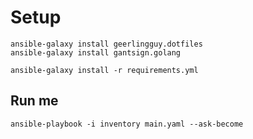 
# Setup
```
ansible-galaxy install geerlingguy.dotfiles
ansible-galaxy install gantsign.golang
```

`ansible-galaxy install -r requirements.yml`


## Run me
```
ansible-playbook -i inventory main.yaml --ask-become
```